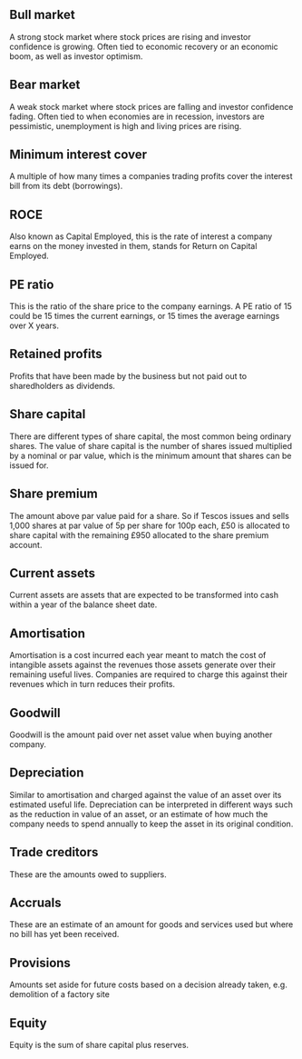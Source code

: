 ## Bull market

A strong stock market where stock prices are rising and investor confidence is growing. Often tied to economic recovery or an economic boom, as well as investor optimism.

## Bear market

A weak stock market where stock prices are falling and investor confidence fading. Often tied to when economies are in recession, investors are pessimistic, unemployment is high and living prices are rising.

## Minimum interest cover

A multiple of how many times a companies trading profits cover the interest bill from its debt (borrowings).

## ROCE

Also known as Capital Employed, this is the rate of interest a company earns on the money invested in them, stands for Return on Capital Employed.

## PE ratio

This is the ratio of the share price to the company earnings. A PE ratio of 15 could be 15 times the current earnings, or 15 times the average earnings over X years.

## Retained profits

Profits that have been made by the business but not paid out to sharedholders as dividends.

## Share capital

There are different types of share capital, the most common being ordinary shares. The value of share capital is the number of shares issued multiplied by a nominal or par value, which is the minimum amount that shares can be issued for.

## Share premium

The amount above par value paid for a share. So if Tescos issues and sells 1,000 shares at par value of 5p per share for 100p each, £50 is allocated to share capital with the remaining £950 allocated to the share premium account.

## Current assets

Current assets are assets that are expected to be transformed into cash within a year of the balance sheet date.

## Amortisation 

Amortisation is a cost incurred each year meant to match the cost of intangible assets against the revenues those assets generate over their remaining useful lives. Companies are required to charge this against their revenues which in turn reduces their profits.

## Goodwill

Goodwill is the amount paid over net asset value when buying another company.

## Depreciation

Similar to amortisation and charged against the value of an asset over its estimated useful life. Depreciation can be interpreted in different ways such as the reduction in value of an asset, or an estimate of how much the company needs to spend annually to keep the asset in its original condition.

## Trade creditors

These are the amounts owed to suppliers.

## Accruals

These are an estimate of an amount for goods and services used but where no bill has yet been received.

## Provisions

Amounts set aside for future costs based on a decision already taken, e.g. demolition of a factory site

## Equity

Equity is the sum of share capital plus reserves.